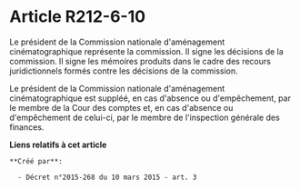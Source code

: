 # Article R212-6-10

Le président de la Commission nationale d'aménagement cinématographique représente la commission. Il signe les décisions de
la commission. Il signe les mémoires produits dans le cadre des recours juridictionnels formés contre les décisions de la
commission.

Le président de la Commission nationale d'aménagement cinématographique est suppléé, en cas d'absence ou d'empêchement, par
le membre de la Cour des comptes et, en cas d'absence ou d'empêchement de celui-ci, par le membre de l'inspection générale
des finances.

**Liens relatifs à cet article**

	**Créé par**:

	  - Décret n°2015-268 du 10 mars 2015 - art. 3
